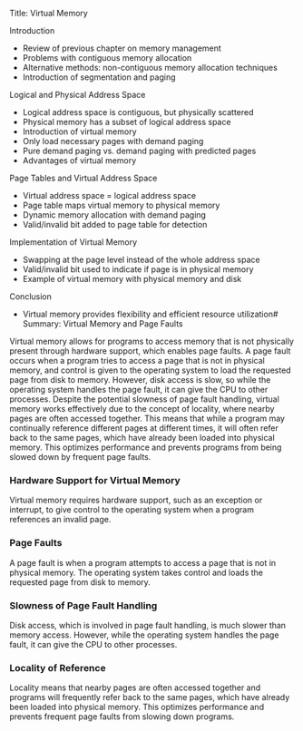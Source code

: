 Title: Virtual Memory

Introduction
- Review of previous chapter on memory management
- Problems with contiguous memory allocation
- Alternative methods: non-contiguous memory allocation techniques
- Introduction of segmentation and paging

Logical and Physical Address Space
- Logical address space is contiguous, but physically scattered
- Physical memory has a subset of logical address space
- Introduction of virtual memory 
- Only load necessary pages with demand paging
- Pure demand paging vs. demand paging with predicted pages
- Advantages of virtual memory

Page Tables and Virtual Address Space
- Virtual address space = logical address space
- Page table maps virtual memory to physical memory
- Dynamic memory allocation with demand paging
- Valid/invalid bit added to page table for detection

Implementation of Virtual Memory
- Swapping at the page level instead of the whole address space
- Valid/invalid bit used to indicate if page is in physical memory
- Example of virtual memory with physical memory and disk

Conclusion
- Virtual memory provides flexibility and efficient resource utilization# Summary: Virtual Memory and Page Faults

Virtual memory allows for programs to access memory that is not physically present through hardware support, which enables page faults. A page fault occurs when a program tries to access a page that is not in physical memory, and control is given to the operating system to load the requested page from disk to memory. However, disk access is slow, so while the operating system handles the page fault, it can give the CPU to other processes. Despite the potential slowness of page fault handling, virtual memory works effectively due to the concept of locality, where nearby pages are often accessed together. This means that while a program may continually reference different pages at different times, it will often refer back to the same pages, which have already been loaded into physical memory. This optimizes performance and prevents programs from being slowed down by frequent page faults. 

### Hardware Support for Virtual Memory
Virtual memory requires hardware support, such as an exception or interrupt, to give control to the operating system when a program references an invalid page.

### Page Faults
A page fault is when a program attempts to access a page that is not in physical memory. The operating system takes control and loads the requested page from disk to memory.

### Slowness of Page Fault Handling
Disk access, which is involved in page fault handling, is much slower than memory access. However, while the operating system handles the page fault, it can give the CPU to other processes.

### Locality of Reference
Locality means that nearby pages are often accessed together and programs will frequently refer back to the same pages, which have already been loaded into physical memory. This optimizes performance and prevents frequent page faults from slowing down programs.